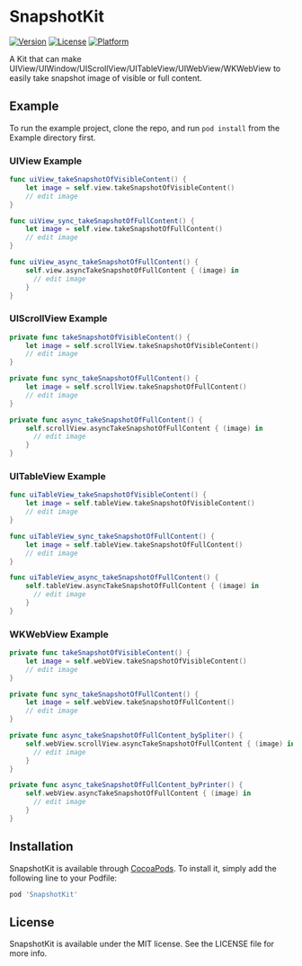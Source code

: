# SnapshotKit

[![Version](https://img.shields.io/cocoapods/v/SnapshotKit.svg?style=flat)](https://cocoapods.org/pods/SnapshotKit)
[![License](https://img.shields.io/cocoapods/l/SnapshotKit.svg?style=flat)](https://cocoapods.org/pods/SnapshotKit)
[![Platform](https://img.shields.io/cocoapods/p/SnapshotKit.svg?style=flat)](https://cocoapods.org/pods/SnapshotKit)

A Kit that can make UIView/UIWindow/UIScrollView/UITableView/UIWebView/WKWebView to easily take snapshot image of visible or full content.

## Example

To run the example project, clone the repo, and run `pod install` from the Example directory first.

### UIView Example
```swift
func uiView_takeSnapshotOfVisibleContent() {
    let image = self.view.takeSnapshotOfVisibleContent()
    // edit image 
}

func uiView_sync_takeSnapshotOfFullContent() {
    let image = self.view.takeSnapshotOfFullContent()
    // edit image 
}

func uiView_async_takeSnapshotOfFullContent() {
    self.view.asyncTakeSnapshotOfFullContent { (image) in
      // edit image 
    }
}
```

### UIScrollView Example
```swift
private func takeSnapshotOfVisibleContent() {
    let image = self.scrollView.takeSnapshotOfVisibleContent()
    // edit image
}

private func sync_takeSnapshotOfFullContent() {
    let image = self.scrollView.takeSnapshotOfFullContent()
    // edit image
}

private func async_takeSnapshotOfFullContent() {
    self.scrollView.asyncTakeSnapshotOfFullContent { (image) in
      // edit image
    }
}
```

### UITableView Example
```swift
func uiTableView_takeSnapshotOfVisibleContent() {
    let image = self.tableView.takeSnapshotOfVisibleContent()
    // edit image
}

func uiTableView_sync_takeSnapshotOfFullContent() {
    let image = self.tableView.takeSnapshotOfFullContent()
    // edit image
}

func uiTableView_async_takeSnapshotOfFullContent() {
    self.tableView.asyncTakeSnapshotOfFullContent { (image) in
      // edit image
    }
}
```

### WKWebView Example
```swift
private func takeSnapshotOfVisibleContent() {
    let image = self.webView.takeSnapshotOfVisibleContent()
    // edit image
}

private func sync_takeSnapshotOfFullContent() {
    let image = self.webView.takeSnapshotOfFullContent()
    // edit image
}

private func async_takeSnapshotOfFullContent_bySpliter() {
    self.webView.scrollView.asyncTakeSnapshotOfFullContent { (image) in
      // edit image
    }
}

private func async_takeSnapshotOfFullContent_byPrinter() {
    self.webView.asyncTakeSnapshotOfFullContent { (image) in
      // edit image
    }
}
```


## Installation

SnapshotKit is available through [CocoaPods](https://cocoapods.org). To install
it, simply add the following line to your Podfile:

```ruby
pod 'SnapshotKit'
```

## License

SnapshotKit is available under the MIT license. See the LICENSE file for more info.
